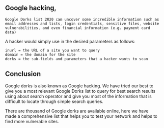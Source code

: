 ## Google hacking, 
```
Google Dorks list 2020 can uncover some incredible information such as email addresses and lists, login credentials, sensitive files, website vulnerabilities, and even financial information (e.g. payment card data)
```

A hacker would simply use in the desired parameters as follows:

    inurl = the URL of a site you want to query
    domain = the domain for the site
    dorks = the sub-fields and parameters that a hacker wants to scan
    
    
    
## Conclusion

Google dorks is also known as Google hacking. We have tried our best to give you a most relevant Google Dorks list to query for best search results using about search operator and give you most of the information that is difficult to locate through simple search queries.

There are thousand of Google dorks are available online, here we have made a comprehensive list that helps you to test your network and helps to find more vulnerable sites.
